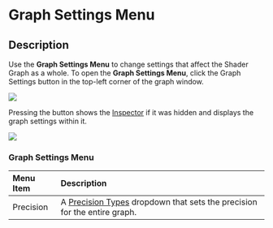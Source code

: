 # Graph Settings Menu

## Description

Use the **Graph Settings Menu** to change settings that affect the Shader Graph as a whole. To open the **Graph Settings Menu**, click the Graph Settings button in the top-left corner of the graph window.

![](images/GraphSettings_Button.png)

Pressing the button shows the [Inspector](Inspector.md) if it was hidden and displays the graph settings within it.

![](images/GraphSettings_Menu.png)

### Graph Settings Menu

| Menu Item | Description |
|:----------|:------------|
| Precision | A [Precision Types](Precision-Types.md) dropdown that sets the precision for the entire graph. |

